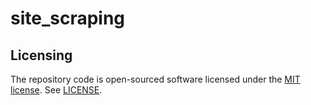 # site_scraping

## Licensing

The repository code is open-sourced software licensed under the [MIT license](http://opensource.org/licenses/MIT). See [LICENSE](LICENSE).
